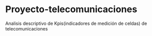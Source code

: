 # Proyecto-telecomunicaciones
Analisis descriptivo de Kpis(indicadores de medición de celdas) de telecomunicaciones
